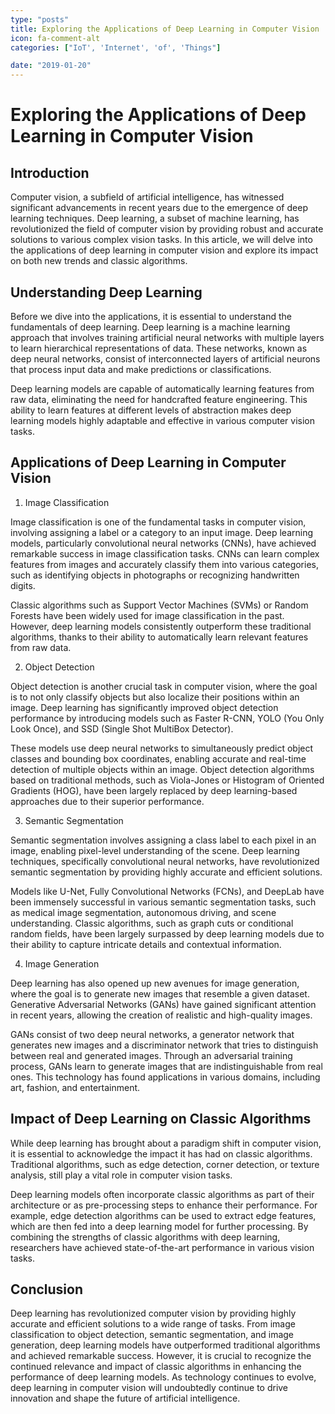 ```yaml
---
type: "posts"
title: Exploring the Applications of Deep Learning in Computer Vision
icon: fa-comment-alt
categories: ["IoT', 'Internet', 'of', 'Things"]

date: "2019-01-20"
---
```




# Exploring the Applications of Deep Learning in Computer Vision

## Introduction

Computer vision, a subfield of artificial intelligence, has witnessed significant advancements in recent years due to the emergence of deep learning techniques. Deep learning, a subset of machine learning, has revolutionized the field of computer vision by providing robust and accurate solutions to various complex vision tasks. In this article, we will delve into the applications of deep learning in computer vision and explore its impact on both new trends and classic algorithms.

## Understanding Deep Learning

Before we dive into the applications, it is essential to understand the fundamentals of deep learning. Deep learning is a machine learning approach that involves training artificial neural networks with multiple layers to learn hierarchical representations of data. These networks, known as deep neural networks, consist of interconnected layers of artificial neurons that process input data and make predictions or classifications.

Deep learning models are capable of automatically learning features from raw data, eliminating the need for handcrafted feature engineering. This ability to learn features at different levels of abstraction makes deep learning models highly adaptable and effective in various computer vision tasks.

## Applications of Deep Learning in Computer Vision

1. Image Classification

Image classification is one of the fundamental tasks in computer vision, involving assigning a label or a category to an input image. Deep learning models, particularly convolutional neural networks (CNNs), have achieved remarkable success in image classification tasks. CNNs can learn complex features from images and accurately classify them into various categories, such as identifying objects in photographs or recognizing handwritten digits.

Classic algorithms such as Support Vector Machines (SVMs) or Random Forests have been widely used for image classification in the past. However, deep learning models consistently outperform these traditional algorithms, thanks to their ability to automatically learn relevant features from raw data.

2. Object Detection

Object detection is another crucial task in computer vision, where the goal is to not only classify objects but also localize their positions within an image. Deep learning has significantly improved object detection performance by introducing models such as Faster R-CNN, YOLO (You Only Look Once), and SSD (Single Shot MultiBox Detector).

These models use deep neural networks to simultaneously predict object classes and bounding box coordinates, enabling accurate and real-time detection of multiple objects within an image. Object detection algorithms based on traditional methods, such as Viola-Jones or Histogram of Oriented Gradients (HOG), have been largely replaced by deep learning-based approaches due to their superior performance.

3. Semantic Segmentation

Semantic segmentation involves assigning a class label to each pixel in an image, enabling pixel-level understanding of the scene. Deep learning techniques, specifically convolutional neural networks, have revolutionized semantic segmentation by providing highly accurate and efficient solutions.

Models like U-Net, Fully Convolutional Networks (FCNs), and DeepLab have been immensely successful in various semantic segmentation tasks, such as medical image segmentation, autonomous driving, and scene understanding. Classic algorithms, such as graph cuts or conditional random fields, have been largely surpassed by deep learning models due to their ability to capture intricate details and contextual information.

4. Image Generation

Deep learning has also opened up new avenues for image generation, where the goal is to generate new images that resemble a given dataset. Generative Adversarial Networks (GANs) have gained significant attention in recent years, allowing the creation of realistic and high-quality images.

GANs consist of two deep neural networks, a generator network that generates new images and a discriminator network that tries to distinguish between real and generated images. Through an adversarial training process, GANs learn to generate images that are indistinguishable from real ones. This technology has found applications in various domains, including art, fashion, and entertainment.

## Impact of Deep Learning on Classic Algorithms

While deep learning has brought about a paradigm shift in computer vision, it is essential to acknowledge the impact it has had on classic algorithms. Traditional algorithms, such as edge detection, corner detection, or texture analysis, still play a vital role in computer vision tasks.

Deep learning models often incorporate classic algorithms as part of their architecture or as pre-processing steps to enhance their performance. For example, edge detection algorithms can be used to extract edge features, which are then fed into a deep learning model for further processing. By combining the strengths of classic algorithms with deep learning, researchers have achieved state-of-the-art performance in various vision tasks.

## Conclusion

Deep learning has revolutionized computer vision by providing highly accurate and efficient solutions to a wide range of tasks. From image classification to object detection, semantic segmentation, and image generation, deep learning models have outperformed traditional algorithms and achieved remarkable success. However, it is crucial to recognize the continued relevance and impact of classic algorithms in enhancing the performance of deep learning models. As technology continues to evolve, deep learning in computer vision will undoubtedly continue to drive innovation and shape the future of artificial intelligence.